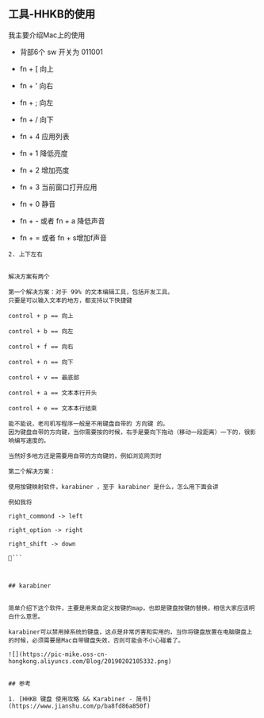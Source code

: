 ## 工具-HHKB的使用


我主要介绍Mac上的使用

*   背部6个 sw 开关为 011001

*   fn + [ 向上

*   fn + ' 向右

*   fn + ; 向左

*   fn + / 向下

*   fn + 4 应用列表

*   fn + 1 降低亮度

*   fn + 2 增加亮度

*   fn + 3 当前窗口打开应用

*   fn + 0 静音

*   fn + - 或者 fn + a 降低声音

*   fn + = 或者 fn + s增加f声音

```objc
2. 上下左右


解决方案有两个

第一个解决方案：对于 99% 的文本编辑工具，包括开发工具。
只要是可以输入文本的地方，都支持以下快捷键

control + p == 向上

control + b == 向左

control + f == 向右

control + n == 向下

control + v == 最底部

control + a == 文本本行开头

control + e == 文本本行结束

能不能说，老司机写程序一般是不用键盘自带的 方向键 的。
因为键盘自带的方向键，当你需要按的时候，右手是要向下拖动（移动一段距离）一下的，很影响编写速度的。

当然好多地方还是需要用自带的方向键的，例如浏览网页时

第二个解决方案：

使用按键映射软件，karabiner ，至于 karabiner 是什么，怎么用下面会讲

例如我将 

right_commond -> left

right_option -> right

right_shift -> down

```



## karabiner


简单介绍下这个软件，主要是用来自定义按键的map，也即是键盘按键的替换，相信大家应该明白什么意思。

karabiner可以禁用掉系统的键盘，这点是非常厉害和实用的，当你将键盘放置在电脑键盘上的时候，必须需要是Mac自带键盘失效，否则可能会不小心碰着了。

![](https://pic-mike.oss-cn-hongkong.aliyuncs.com/Blog/20190202105332.png)


## 参考

1. [HHKB 键盘 使用攻略 && Karabiner - 简书](https://www.jianshu.com/p/ba8fd86a850f)
